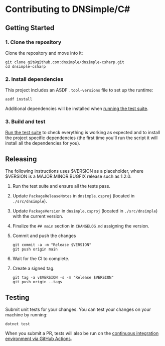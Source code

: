 # Contributing to DNSimple/C\#

## Getting Started

### 1. Clone the repository

Clone the repository and move into it:

```shell
git clone git@github.com:dnsimple/dnsimple-csharp.git
cd dnsimple-csharp
```

### 2. Install dependencies

This project includes an ASDF `.tool-versions` file to set up the runtime:

```shell
asdf install
```

Additional dependencies will be installed when [running the test suite](#testing).

### 3. Build and test

[Run the test suite](#testing) to check everything is working as expected and to install the project specific dependencies (the first time you'll run the script it will install all the dependencies for you).

## Releasing

The following instructions uses $VERSION as a placeholder, where $VERSION is a MAJOR.MINOR.BUGFIX release such as 1.2.0.

1. Run the test suite and ensure all the tests pass.
1. Update `PackageReleaseNotes` in `dnsimple.csproj` (located in `./src/dnsimple`).
1. Update `PackageVersion` in `dnsimple.csproj` (located in `./src/dnsimple`) with the current version.
1. Finalize the `## main` section in `CHANGELOG.md` assigning the version.
1. Commit and push the changes

    ```shell
    git commit -a -m "Release $VERSION"
    git push origin main
    ```

1. Wait for the CI to complete.
1. Create a signed tag.

    ```shell
    git tag -a v$VERSION -s -m "Release $VERSION"
    git push origin --tags
    ```

## Testing

Submit unit tests for your changes. You can test your changes on your machine by running:

```shell
dotnet test
```

When you submit a PR, tests will also be run on the [continuous integration environment via GitHub Actions](https://github.com/dnsimple/dnsimple-csharp/actions).
